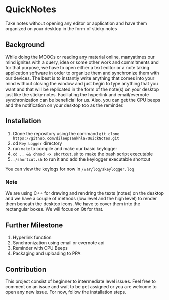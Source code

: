 # QuickNotes
Take notes without opening any editor or application and have them organized on your desktop in the form of sticky notes

## Background
While doing the MOOCs or reading any material online, manyatimes our mind ignites with a query, idea or some other work and commitments and for that purpose, we have to open either a text editor or a note taking application software in order to organize them and synchronize them with our devices. The best is to instantly write anything that comes into your mind without closing the window and just begin to type anything that you want and that will be replicated in the form of the note(s) on your desktop just like the sticky notes. Faciliating the hyperlink and email/evernote synchronization can be beneficial for us. Also, you can get the CPU beeps and the notification on your desktop too as the reminder.

## Installation
1. Clone the repository using the command `git clone https://github.com/dileepsankhla/QuickNotes.git`
2. cd `Key Logger` directory
3. run `make` to compile and make our basic keylogger
4. `cd .. && chmod +x shortcut.sh` to make the bash script executable
5. `./shortcut.sh` to run it and add the keylogger executable shortcut

You can view the keylogs for now in `/var/log/skeylogger.log`

### Note
We are using C++ for drawing and rendring the texts (notes) on the desktop and we have a couple of methods (low level and the high level) to render them beneath the desktop icons. We have to cover them into the rectangular boxes. We will focus on Qt for that.

## Further Milestone
1. Hyperlink function
2. Synchronization using email or evernote api
3. Reminder with CPU Beeps
4. Packaging and uploading to PPA 

## Contribution 
This project consist of beginner to intermediate level issues. Feel free to comment on an issue and wait to be get assigned or you are welcome to open any new issue. For now, follow the installation steps.

